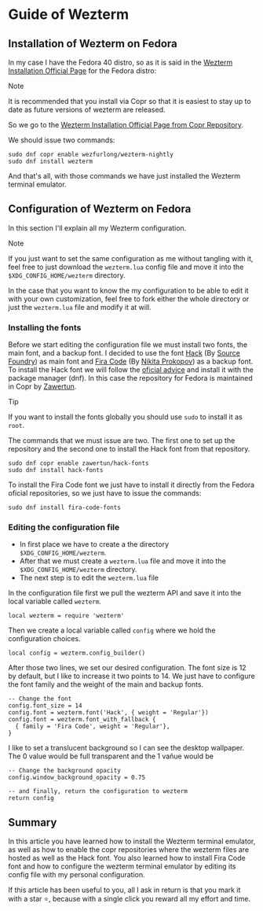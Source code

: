 # Guide of Wezterm

## Installation of Wezterm on Fedora
In my case I have the Fedora 40 distro, so as it is said in the [Wezterm Installation Official Page](https://wezfurlong.org/wezterm/install/linux.html](https://wezfurlong.org/wezterm/install/linux.html#__tabbed_1_5)) for the Fedora distro:
>[!NOTE]
>It is recommended that you install via Copr so that it is easiest to stay up to date as future versions of wezterm are released.

So we go to the [Wezterm Installation Official Page from Copr Repository](https://wezfurlong.org/wezterm/install/linux.html#__tabbed_1_4).

We should issue two commands:

```
sudo dnf copr enable wezfurlong/wezterm-nightly
sudo dnf install wezterm
```

And that's all, with those commands we have just installed the Wezterm terminal emulator.

## Configuration of Wezterm on Fedora
In this section I'll explain all my Wezterm configuration.
>[!NOTE]
>If you just want to set the same configuration as me without tangling with it, feel free to just download the `wezterm.lua` config file and move it into the `$XDG_CONFIG_HOME/wezterm` directory.

In the case that you want to know the  my configuration to be able to edit it with your own customization, feel free to fork either the whole directory or just the `wezterm.lua` file and modify it at will.

### Installing the fonts
Before we start editing the configuration file we must install two fonts, the main font, and a backup font. I decided to use the font [Hack](https://sourcefoundry.org/hack/) (By [Source Foundry](https://github.com/source-foundry/Hack/blob/master/docs/CONTRIBUTORS.md)) as main font and [Fira Code](https://github.com/tonsky/FiraCode) (By [Nikita Prokopov](https://github.com/tonsky)) as a backup font.
To install the Hack font we will follow the [oficial advice](https://github.com/source-foundry/Hack?tab=readme-ov-file#package-managers) and install it with the package manager (dnf). In this case the repository for Fedora is maintained in Copr by [Zawertun](https://copr.fedorainfracloud.org/coprs/zawertun/hack-fonts/).

>[!TIP]
>If you want to install the fonts globally you should use `sudo` to install it as `root`.

The commands that we must issue are two. The first one to set up the repository and the second one to install the Hack font from that repository.
```
sudo dnf copr enable zawertun/hack-fonts
sudo dnf install hack-fonts
```
To install the Fira Code font we just have to install it directly from the Fedora oficial repositories, so we just have to issue the commands:
```
sudo dnf install fira-code-fonts
```

### Editing the configuration file
- In first place we have to create a the directory `$XDG_CONFIG_HOME/wezterm`.
- After that we must create a `wezterm.lua` file and move it into the `$XDG_CONFIG_HOME/wezterm` directory.
- The next step is to edit the `wezterm.lua` file

In the configuration file first we pull the wezterm API and save it into the local variable called `wezterm`.
```
local wezterm = require 'wezterm'
```

Then we create a local variable called `config` where we hold the configuration choices.
```
local config = wezterm.config_builder()
```
After those two lines, we set our desired configuration.
The font size is 12 by default, but I like to increase it two points to 14.
We just have to configure the font family and the weight of the main and backup fonts.
```
-- Change the font
config.font_size = 14
config.font = wezterm.font('Hack', { weight = 'Regular'})
config.font = wezterm.font_with_fallback {
  { family = 'Fira Code', weight = 'Regular'},
}
```
I like to set a translucent background so I can see the desktop wallpaper. The 0 value would be full transparent and the 1 vañue would be 
```
-- Change the background opacity
config.window_background_opacity = 0.75
```
```
-- and finally, return the configuration to wezterm
return config
```

## Summary
In this article you have learned how to install the Wezterm terminal emulator, as well as how to enable the copr repositories where the wezterm files are hosted as well as the Hack font.
You also learned how to install Fira Code font and how to configure the wezterm terminal emulator by editing its config file with my personal configuration.

If this article has been useful to you, all I ask in return is that you mark it with a star ⭐, because with a single click you reward all my effort and time.

